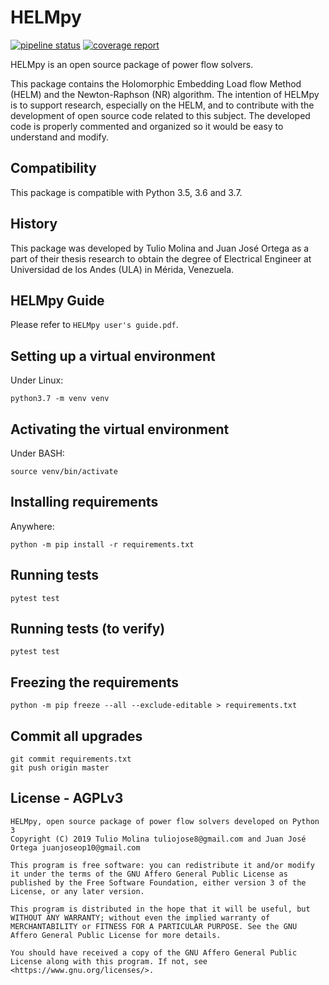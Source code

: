 # HELMpy

[![pipeline status](https://gitlab.com/bengt/HELMpy/badges/master/pipeline.svg)](https://gitlab.com/bengt/HELMpy/commits/master)
[![coverage report](https://gitlab.com/bengt/HELMpy/badges/master/coverage.svg)](https://gitlab.com/bengt/HELMpy/commits/master)

HELMpy is an open source package of power flow solvers.

This package contains the Holomorphic Embedding Load flow Method (HELM) and
    the Newton-Raphson (NR) algorithm.
The intention of HELMpy is to support research, especially on the HELM,
    and to contribute with the development of open source code
    related to this subject.
The developed code is properly commented and organized
    so it would be easy to understand and modify.

## Compatibility

This package is compatible with Python 3.5, 3.6 and 3.7.

## History

This package was developed by Tulio Molina and Juan José Ortega
    as a part of their thesis research
    to obtain the degree of Electrical Engineer
    at Universidad de los Andes (ULA) in Mérida, Venezuela.

## HELMpy Guide

Please refer to `HELMpy user's guide.pdf`.

## Setting up a virtual environment

Under Linux:

    python3.7 -m venv venv

## Activating the virtual environment

Under BASH:

    source venv/bin/activate

## Installing requirements

Anywhere:

    python -m pip install -r requirements.txt

## Running tests

    pytest test

## Running tests (to verify)

    pytest test

## Freezing the requirements
    
    python -m pip freeze --all --exclude-editable > requirements.txt

## Commit all upgrades

    git commit requirements.txt
    git push origin master

## License - AGPLv3

	HELMpy, open source package of power flow solvers developed on Python 3
	Copyright (C) 2019 Tulio Molina tuliojose8@gmail.com and Juan José Ortega juanjoseop10@gmail.com

	This program is free software: you can redistribute it and/or modify it under the terms of the GNU Affero General Public License as published by the Free Software Foundation, either version 3 of the License, or any later version.

	This program is distributed in the hope that it will be useful, but WITHOUT ANY WARRANTY; without even the implied warranty of MERCHANTABILITY or FITNESS FOR A PARTICULAR PURPOSE. See the GNU Affero General Public License for more details.

	You should have received a copy of the GNU Affero General Public License along with this program. If not, see <https://www.gnu.org/licenses/>.
